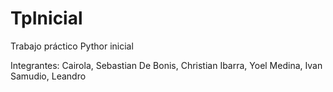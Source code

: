 # TpInicial
 Trabajo práctico Pythor inicial

Integrantes:
    Cairola, Sebastian
    De Bonis, Christian
    Ibarra, Yoel
    Medina, Ivan
    Samudio, Leandro

